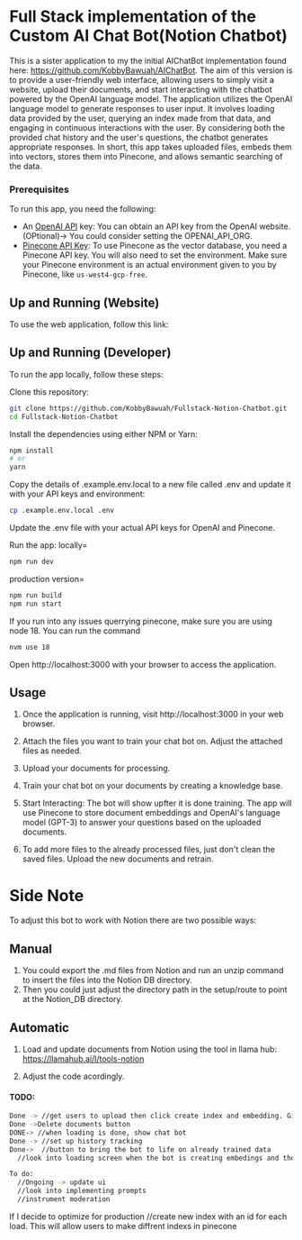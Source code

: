 # Full Stack implementation of the Custom AI Chat Bot(Notion Chatbot)
This is a sister application to my the initial AIChatBot implementation found here: https://github.com/KobbyBawuah/AIChatBot. The aim of this version is to provide a user-friendly web interface, allowing users to simply visit a website, upload their documents, and start interacting with the chatbot powered by the OpenAI language model. The application utilizes the OpenAI language model to generate responses to user input. It involves loading data provided by the user, querying an index made from that data, and engaging in continuous interactions with the user. By considering both the provided chat history and the user's questions, the chatbot generates appropriate responses. In short, this app takes uploaded files, embeds them into vectors, stores them into Pinecone, and allows semantic searching of the data.


### Prerequisites
To run this app, you need the following:
- An [OpenAI API](https://platform.openai.com/) key: You can obtain an API key from the OpenAI website. (OPtional)-> You could consider setting the OPENAI_API_ORG.
- [Pinecone API Key](https://app.pinecone.io/organizations/-NalvPDNU4OBLzvzVC7t/projects/gcp-starter:5718e41/indexes): To use Pinecone as the vector database, you need a Pinecone API key. You will also need to set the environment. Make sure your Pinecone environment is an actual environment given to you by Pinecone, like `us-west4-gcp-free`.

## Up and Running (Website)
To use the web application, follow this link:


## Up and Running (Developer)
To run the app locally, follow these steps:

Clone this repository:
```bash
git clone https://github.com/KobbyBawuah/Fullstack-Notion-Chatbot.git
cd Fullstack-Notion-Chatbot
```

Install the dependencies using either NPM or Yarn:
```bash
npm install
# or
yarn
```

Copy the details of .example.env.local to a new file called .env and update it with your API keys and environment:
```bash
cp .example.env.local .env
```

Update the .env file with your actual API keys for OpenAI and Pinecone.

Run the app:
locally=
```bash
npm run dev
```

production version=
```bash
npm run build
npm run start
```

If you run into any issues querrying pinecone, make sure you are using node 18. You can run the command
```bash
nvm use 18 
```

Open http://localhost:3000 with your browser to access the application.

## Usage
1. Once the application is running, visit http://localhost:3000 in your web browser.

2. Attach the files you want to train your chat bot on. Adjust the attached files as needed. 

3. Upload your documents for processing. 

4. Train your chat bot on your documents by creating a knowledge base. 

5. Start Interacting: The bot will show upfter it is done training. The app will use Pinecone to store document embeddings and OpenAI's language model (GPT-3) to answer your questions based on the uploaded documents.

6. To add more files to the already processed files, just don't clean the saved files. Upload the new documents and retrain. 

# Side Note
To adjust this bot to work with Notion there are two possible ways:

## Manual 
1. You could export the .md files from Notion and run an unzip command to insert the files into the Notion DB directory.
2. Then you could just adjust the directory path in the setup/route to point at the Notion_DB directory. 

## Automatic
1. Load and update documents from Notion using the tool in llama hub:
https://llamahub.ai/l/tools-notion 

2. Adjust the code acordingly. 


#### TODO:
```bash
Done -> //get users to upload then click create index and embedding. Give users the ability to delete uploaded files.
Done ->Delete documents button
DONE-> //when loading is done, show chat bot 
Done -> //set up history tracking
Done->  //button to bring the bot to life on already trained data
  //look into loading screen when the bot is creating embedings and the index, for file upload and saved files deleation
```

```bash
To do:
  //Ongoing -> update ui
  //look into implementing prompts
  //instrument moderation
```

If I decide to optimize for production
//create new index with an id for each load. This will allow users to make diffrent indexs in pinecone
